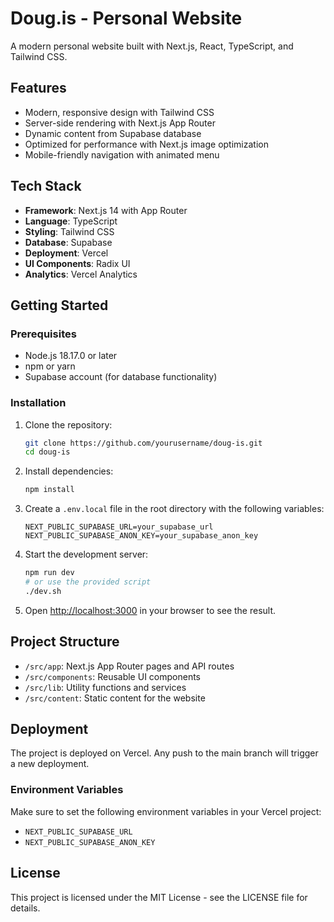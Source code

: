 # Doug.is - Personal Website

A modern personal website built with Next.js, React, TypeScript, and Tailwind CSS.

## Features

- Modern, responsive design with Tailwind CSS
- Server-side rendering with Next.js App Router
- Dynamic content from Supabase database
- Optimized for performance with Next.js image optimization
- Mobile-friendly navigation with animated menu

## Tech Stack

- **Framework**: Next.js 14 with App Router
- **Language**: TypeScript
- **Styling**: Tailwind CSS
- **Database**: Supabase
- **Deployment**: Vercel
- **UI Components**: Radix UI
- **Analytics**: Vercel Analytics

## Getting Started

### Prerequisites

- Node.js 18.17.0 or later
- npm or yarn
- Supabase account (for database functionality)

### Installation

1. Clone the repository:
   ```bash
   git clone https://github.com/yourusername/doug-is.git
   cd doug-is
   ```

2. Install dependencies:
   ```bash
   npm install
   ```

3. Create a `.env.local` file in the root directory with the following variables:
   ```
   NEXT_PUBLIC_SUPABASE_URL=your_supabase_url
   NEXT_PUBLIC_SUPABASE_ANON_KEY=your_supabase_anon_key
   ```

4. Start the development server:
   ```bash
   npm run dev
   # or use the provided script
   ./dev.sh
   ```

5. Open [http://localhost:3000](http://localhost:3000) in your browser to see the result.

## Project Structure

- `/src/app`: Next.js App Router pages and API routes
- `/src/components`: Reusable UI components
- `/src/lib`: Utility functions and services
- `/src/content`: Static content for the website

## Deployment

The project is deployed on Vercel. Any push to the main branch will trigger a new deployment.

### Environment Variables

Make sure to set the following environment variables in your Vercel project:

- `NEXT_PUBLIC_SUPABASE_URL`
- `NEXT_PUBLIC_SUPABASE_ANON_KEY`

## License

This project is licensed under the MIT License - see the LICENSE file for details.
